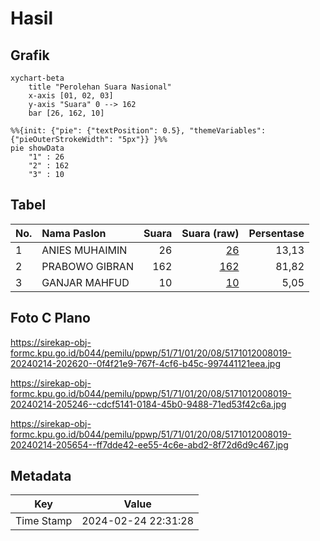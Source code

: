 # Hasil

## Grafik

```mermaid
xychart-beta
    title "Perolehan Suara Nasional"
    x-axis [01, 02, 03]
    y-axis "Suara" 0 --> 162
    bar [26, 162, 10]
```

```mermaid
%%{init: {"pie": {"textPosition": 0.5}, "themeVariables": {"pieOuterStrokeWidth": "5px"}} }%%
pie showData
    "1" : 26
    "2" : 162
    "3" : 10
```

## Tabel

| No. | Nama Paslon    | Suara | Suara (raw) | Persentase |
|:--- |:-------------- | -----:| -----------:| ----------:|
| 1   | ANIES MUHAIMIN | 26    | [26][p-1]   | 13,13      |
| 2   | PRABOWO GIBRAN | 162   | [162][p-2]  | 81,82      |
| 3   | GANJAR MAHFUD  | 10    | [10][p-3]   | 5,05       |


[p-1]: https://github.com/gigit-pemilu/pemilu-2024/blob/main/pilpres/hitung-suara/sub/51-bali/sub/71-kota-denpasar/sub/01-denpasar-selatan/sub/2008-pemogan/sub/019-tps/sub/paslon-1.txt
[p-2]: https://github.com/gigit-pemilu/pemilu-2024/blob/main/pilpres/hitung-suara/sub/51-bali/sub/71-kota-denpasar/sub/01-denpasar-selatan/sub/2008-pemogan/sub/019-tps/sub/paslon-2.txt
[p-3]: https://github.com/gigit-pemilu/pemilu-2024/blob/main/pilpres/hitung-suara/sub/51-bali/sub/71-kota-denpasar/sub/01-denpasar-selatan/sub/2008-pemogan/sub/019-tps/sub/paslon-3.txt

## Foto C Plano

https://sirekap-obj-formc.kpu.go.id/b044/pemilu/ppwp/51/71/01/20/08/5171012008019-20240214-202620--0f4f21e9-767f-4cf6-b45c-997441121eea.jpg

https://sirekap-obj-formc.kpu.go.id/b044/pemilu/ppwp/51/71/01/20/08/5171012008019-20240214-205246--cdcf5141-0184-45b0-9488-71ed53f42c6a.jpg

https://sirekap-obj-formc.kpu.go.id/b044/pemilu/ppwp/51/71/01/20/08/5171012008019-20240214-205654--ff7dde42-ee55-4c6e-abd2-8f72d6d9c467.jpg


## Metadata

| Key        | Value               |
| ---------- | ------------------- |
| Time Stamp | 2024-02-24 22:31:28 |



